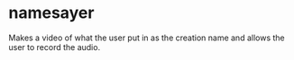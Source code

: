 # namesayer

Makes a video of what the user put in as the creation name and allows the user to record the audio.
